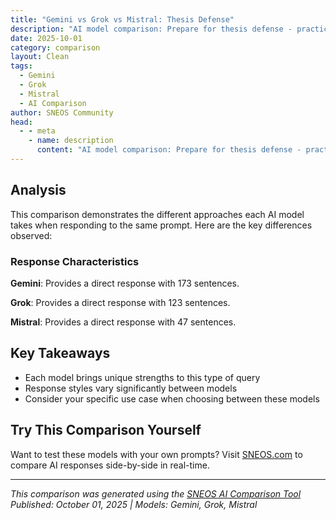 ```yaml
---
title: "Gemini vs Grok vs Mistral: Thesis Defense"
description: "AI model comparison: Prepare for thesis defense - practice, anticipate questions, handle stress..."
date: 2025-10-01
category: comparison
layout: Clean
tags:
  - Gemini
  - Grok
  - Mistral
  - AI Comparison
author: SNEOS Community
head:
  - - meta
    - name: description
      content: "AI model comparison: Prepare for thesis defense - practice, anticipate questions, handle stress..."
---
```


<ChatComparison
  title="Gemini vs Grok vs Mistral: Thesis Defense"
  prompt="Prepare for thesis defense - practice, anticipate questions, handle stress"
  :responses='{
    "Gemini": "Okay, let\u0027s get you ready for your thesis defense! I\u0027ll help you practice, anticipate questions, and develop strategies for managing stress. We\u0027ll break this down into manageable sections.\n\n**I. Practice Makes Perfect (and Reduces Anxiety!)**\n\n*   **The Full Rehearsal:**\n    *   **Goal:**  Simulate the real defense as closely as possible.\n    *   **Steps:**\n        1.  **Time Yourself:**  Strictly adhere to the time limit for your presentation. If you\u0027re given 30 minutes, rehearse for 30 minutes.\n        2.  **Present Out Loud:**  Don\u0027t just read your slides to yourself. Speak naturally, using your own words.  Practice transitioning between slides smoothly.\n        3.  **Record Yourself (Audio and/or Video):**  This is crucial.  You\u0027ll be able to identify areas where you stumble, speak too quickly, or use filler words (\u0022um,\u0022 \u0022ah,\u0022 \u0022like\u0022).  It also helps you see your body language (nervous fidgeting, etc.).\n        4.  **Practice with an Audience (Even a Pet!):**  Present to friends, family, lab mates, or even a willing pet.  Ask them to listen critically and provide feedback.  Ideally, at least one person should be familiar with your field.\n        5.  **Take Questions:**  After your practice presentation, have your audience ask you questions.  Start with the questions you anticipate (see next section) and then ask them to come up with new ones.\n        6.  **Refine and Repeat:**  Based on the feedback you receive, revise your presentation and practice again.  Repeat this process several times.\n\n*   **Elevator Pitch/Summary:**\n    *   **Goal:** To quickly and clearly explain the essence of your thesis.\n    *   **Practice:** Develop a 1-2 minute summary of your thesis. Include:\n        *   The problem you addressed\n        *   Your approach/methodology\n        *   Your key findings/results\n        *   The significance/implications of your work\n    *   **Why it\u0027s important:** You may be asked to summarize your thesis right at the beginning or at other points during the defense.\n\n**II. Anticipating Questions: Know Your Stuff**\n\n*   **Categories of Questions:**  Think about questions in these categories:\n\n    *   **General Understanding:**\n        *   \u0022Can you summarize your thesis in a few sentences?\u0022 (Elevator pitch!)\n        *   \u0022What motivated this research?\u0022\n        *   \u0022Why is this work important?\u0022\n        *   \u0022What are the limitations of your study?\u0022\n        *   \u0022What future research do you envision stemming from this work?\u0022\n    *   **Methodology:**\n        *   \u0022Why did you choose this particular method?\u0022\n        *   \u0022What are the assumptions underlying your methodology?\u0022\n        *   \u0022What are the potential sources of error in your methodology?\u0022\n        *   \u0022How did you validate your results?\u0022\n        *   \u0022Were there any unexpected challenges you faced in your methodology, and how did you overcome them?\u0022\n    *   **Results and Interpretation:**\n        *   \u0022Can you explain this particular result in more detail?\u0022\n        *   \u0022How do your results compare to previous research in the field?\u0022\n        *   \u0022Are there any alternative interpretations of your results?\u0022\n        *   \u0022Are there any inconsistencies in your data, and how do you explain them?\u0022\n        *   \u0022What are the implications of your findings for [specific application/field]?\u0022\n    *   **Specific Details:**  (Be prepared to answer very specific questions about your data, analysis, or literature.)\n        *   \u0022Can you explain the rationale behind this particular equation/formula?\u0022\n        *   \u0022Why did you choose this particular parameter value?\u0022\n        *   \u0022What is the significance of this particular figure/table?\u0022\n        *   \u0022Can you elaborate on the findings of [Specific Paper] that you cited?\u0022\n    *   **Weaknesses and Limitations:**  (It\u0027s okay to acknowledge limitations \u2013 shows self-awareness and critical thinking.)\n        *   \u0022What are the limitations of your model/approach?\u0022\n        *   \u0022What are the potential sources of bias in your data?\u0022\n        *   \u0022What are the assumptions that you made, and how might they affect your conclusions?\u0022\n    *   **Future Directions:**\n        *   \u0022What are the next steps in this research?\u0022\n        *   \u0022How could this work be extended or improved?\u0022\n        *   \u0022What are the potential applications of your findings?\u0022\n\n*   **Brainstorming and Preparation:**\n\n    1.  **List Potential Questions:**  Write down every possible question you can think of, based on the categories above, the feedback you\u0027ve received, and your committee members\u0027 areas of expertise.\n    2.  **Outline Answers:**  Don\u0027t memorize answers verbatim, but create outlines for each question. Focus on key points, supporting evidence, and logical reasoning.\n    3.  **Know Your Literature:**  Be intimately familiar with the key papers in your field, especially those you cited in your thesis. Be prepared to discuss them in detail.\n    4.  **Review Your Thesis Thoroughly:**  Read your entire thesis (and appendices!) multiple times. Pay close attention to details, figures, tables, and equations.  You need to be an expert on *your* work.\n    5.  **Anticipate Your Committee\u0027s Biases:**  Consider each committee member\u0027s research interests and potential biases. What questions are they likely to ask based on their own work?\n    6.  **Prepare Visual Aids (If Needed):**  If you think a visual aid (extra slide, diagram, etc.) would help explain a complex concept or answer a potential question, prepare it in advance.  Have it ready to go in case you need it.\n\n**III. Handling Questions Effectively:  The Art of the Answer**\n\n*   **Active Listening:**  Pay close attention to the question being asked.  Don\u0027t interrupt.  Make sure you understand the question before you start answering.\n*   **Clarification:**  If you don\u0027t understand a question, *ask for clarification*.  \u0022Could you please rephrase that?\u0022 or \u0022Are you asking about X or Y?\u0022 are perfectly acceptable.\n*   **Think Before You Speak:**  Take a moment to gather your thoughts before you begin answering.  It\u0027s okay to pause for a few seconds.\n*   **Be Concise and Focused:**  Answer the question directly and avoid rambling.  Stick to the key points and avoid unnecessary details.\n*   **Acknowledge Limitations:**  It\u0027s okay to admit that you don\u0027t know the answer to a question.  \u0022That\u0027s an interesting question. I haven\u0027t considered that, but I will definitely look into it further\u0022 is a good response.  You can also offer a potential explanation or suggest a direction for future research.  Don\u0027t try to bluff your way through an answer \u2013 it will likely be obvious.\n*   **Stay Calm and Respectful:**  Even if you disagree with a question or feel challenged, remain calm, polite, and respectful.  Remember, the goal is to have a constructive discussion.\n*   **Visual Aids to the Rescue:** Use prepared visual aids (if you have them) to clarify a point or support your answer.\n*   **Tie Back to Your Thesis:** Whenever possible, connect your answers back to the broader goals and significance of your thesis.\n\n**IV. Managing Stress:  Mind and Body**\n\n*   **Preparation is Key:**  The more prepared you are, the less anxious you will feel.\n*   **Positive Self-Talk:**  Replace negative thoughts with positive affirmations.  Remind yourself of your accomplishments and your expertise.\n*   **Practice Relaxation Techniques:**  Deep breathing exercises, meditation, or yoga can help calm your nerves. Practice these techniques regularly in the days leading up to your defense.\n*   **Get Enough Sleep:**  Aim for 7-8 hours of sleep the night before your defense.  Avoid caffeine and alcohol before bed.\n*   **Eat a Healthy Meal:**  Eat a nutritious breakfast or lunch on the day of your defense.  Avoid sugary foods that can lead to a crash.\n*   **Exercise:**  Physical activity can help reduce stress and improve your mood.  Go for a walk, run, or workout in the days leading up to your defense.\n*   **Visualize Success:**  Imagine yourself successfully defending your thesis.  Visualize yourself answering questions confidently and receiving positive feedback.\n*   **Talk to Someone:**  Share your anxieties and concerns with friends, family, or a mentor.  Talking about your feelings can help you feel less overwhelmed.\n*   **Dress Comfortably and Professionally:**  Wear clothes that make you feel confident and comfortable.\n*   **Arrive Early:**  Give yourself plenty of time to get to the defense location and set up your presentation.\n*   **Remember Why You Started:**  Reflect on the passion that drove you to pursue this research in the first place.  Remind yourself of the impact your work can have.\n*   **It\u0027s Okay to Be Nervous:**  It\u0027s normal to feel nervous before your thesis defense.  Acknowledge your feelings and don\u0027t try to suppress them.\n*    **Celebrate Afterward!**  No matter how the defense goes, you\u0027ve completed a huge accomplishment. Take time to relax and celebrate your hard work.\n\n**V. Specific Scenarios and How to Handle Them**\n\n*   **\u0022I Don\u0027t Know\u0022 Situation:** As mentioned, it\u0027s okay to admit you don\u0027t know. Acknowledge the question\u0027s importance, and explain why you don\u0027t know (e.g., \u0022That\u0027s outside the scope of my research,\u0022 or \u0022I didn\u0027t have the resources to explore that aspect\u0022). Offer potential directions for future research that could address the question.\n\n*   **Committee Member is Hostile/Aggressive:** This is rare, but it can happen. Remain calm and professional. Don\u0027t get defensive or argumentative. Answer the questions as objectively as possible. If the questioning becomes truly inappropriate (e.g., personal attacks), you can politely say, \u0022I\u0027m not sure how that\u0027s relevant to my thesis.\u0022  If it continues, you may want to subtly signal to your advisor that you need help navigating the situation.\n\n*   **Presentation Glitches (Technical Issues):** Have a backup plan! Save your presentation on a USB drive, email it to yourself, and/or print out key slides. If something goes wrong, take a deep breath, and try to troubleshoot the problem. If you can\u0027t fix it, you can continue your presentation without the slides (focusing on the key points) or ask if you can reschedule.\n\n*   **Running Out of Time:** Keep a close eye on the time during your presentation. If you\u0027re running short, prioritize the most important sections and cut out less essential material. Don\u0027t rush through the remaining slides \u2013 focus on clarity and conciseness.\n\n**VI.  Pre-Defense Checklist:**\n\n*   [ ] Practice presentation at least 3 times.\n*   [ ] Prepare and practice your elevator pitch.\n*   [ ] List and outline answers to anticipated questions.\n*   [ ] Review your thesis thoroughly.\n*   [ ] Know your literature.\n*   [ ] Prepare visual aids (if needed).\n*   [ ] Plan your outfit.\n*   [ ] Get enough sleep.\n*   [ ] Prepare any materials to bring (printed slides, water, etc).\n*   [ ] Confirm date, time, and location of defense.\n*   [ ] Send thesis to committee members (if you haven\u0027t already).\n*   [ ] Breathe and relax! You\u0027ve got this!\n\n**Let\u0027s Practice!**\n\nTo make this more practical, give me the following information:\n\n1.  **Your Field of Study:** (e.g., Mechanical Engineering, Molecular Biology, History, etc.)\n2.  **A Brief Summary of Your Thesis Topic:** (Just a sentence or two will do.)\n3.  **Your Biggest Concern About the Defense:** (What are you most worried about?)\n\nOnce I have this information, I can start asking you specific questions and help you refine your answers. Good luck!\n",
    "Grok": "Preparing for a thesis defense is a critical step in completing your academic journey. A successful defense requires thorough preparation, strategic anticipation of questions, and effective stress management. Below is a comprehensive guide to help you prepare, practice, anticipate questions, and handle stress during this important event.\n\n---\n\n### **1. Practice for Your Defense**\nPracticing your presentation and responses is essential to build confidence and ensure a smooth delivery. Here are some actionable steps:\n\n- **Know Your Thesis Inside Out**: Review every section of your thesis\u2014introduction, literature review, methodology, results, discussion, and conclusion. Be clear on your research question, objectives, methods, findings, and contributions. If there are weak areas or limitations, be prepared to address them confidently.\n- **Create a Strong Presentation**:\n  - Develop a clear, concise, and engaging PowerPoint or visual aid that summarizes key aspects of your research.\n  - Stick to the allocated time (usually 20-30 minutes for the presentation). Practice to ensure you don\u2019t rush or exceed the time limit.\n  - Focus on the \u0022big picture\u0022: Why is your research important? What problem does it solve? What are the key findings?\n  - Use visuals like graphs, charts, or images to explain complex concepts.\n- **Rehearse Multiple Times**:\n  - Practice your presentation alone to get comfortable with the flow and timing.\n  - Present in front of peers, advisors, or family to simulate the actual defense and get constructive feedback.\n  - Record yourself (audio or video) to observe your body language, tone, and pacing. Look for filler words (\u0022um,\u0022 \u0022like\u0022) and work on eliminating them.\n- **Prepare for Different Formats**: Depending on your institution, the defense may be public or private, in-person or virtual. Familiarize yourself with the format and any technology (e.g., Zoom, projectors) you\u2019ll be using.\n\n---\n\n### **2. Anticipate Questions**\nDuring the Q\u0026A session, examiners will test your understanding of your research, critical thinking, and ability to defend your work. Anticipating potential questions can help you respond confidently. Here\u2019s how to prepare:\n\n- **Understand the Types of Questions**:\n  - **Clarification Questions**: These seek to understand specific parts of your work (e.g., \u201CCan you explain why you chose this methodology?\u201D).\n  - **Critical/Challenging Questions**: These test the validity of your research or decisions (e.g., \u201CHow do you justify this sample size?\u201D or \u201CWhy didn\u2019t you use X method instead?\u201D).\n  - **Theoretical/Conceptual Questions**: These assess your grasp of the broader field (e.g., \u201CHow does your research align with or contradict existing theories?\u201D).\n  - **Future Work Questions**: These explore the implications or next steps (e.g., \u201CWhat are the practical applications of your findings?\u201D or \u201CWhat would you do differently in future studies?\u201D).\n- **Prepare for Common Questions**:\n  - What is the significance of your research?\n  - What are the main limitations of your study, and how did you address them?\n  - How did you ensure the reliability and validity of your results?\n  - How does your work contribute to the existing body of knowledge?\n  - What statistical or analytical tools did you use, and why?\n- **Review Your Weak Points**: Identify areas of your thesis where you feel less confident (e.g., a small sample size, unexpected results) and prepare clear, honest explanations. Don\u2019t try to hide limitations\u2014acknowledge them and explain how they were mitigated or could be addressed in future work.\n- **Consult Your Advisor and Peers**: Ask your advisor or colleagues to review your work and pose tough questions during mock defenses. They may highlight areas you hadn\u2019t considered.\n- **Stay Updated on Literature**: Be prepared to discuss recent developments in your field, especially if they relate to your topic. Examiners may ask how your work fits into the current research landscape.\n\n**Tip for Answering Questions**:\n- Listen carefully to the question before responding\u2014don\u2019t interrupt.\n- Take a moment to think if needed. It\u2019s okay to say, \u201CLet me think about that for a second.\u201D\n- Be concise and focused. Avoid rambling.\n- If you don\u2019t know the answer, admit it honestly and offer to look into it or speculate reasonably (e.g., \u201CI\u2019m not entirely sure, but I believe\u2026\u201D or \u201CThat\u2019s an interesting question; I\u2019d need to explore it further\u201D).\n\n---\n\n### **3. Handle Stress and Build Confidence**\nDefending your thesis can be nerve-wracking, but managing stress and maintaining a positive mindset will help you perform at your best. Here are strategies to cope with anxiety and boost confidence:\n\n- **Preparation is Key to Confidence**:\n  - The more familiar you are with your research and presentation, the less you\u2019ll worry about forgetting something.\n  - Have a printed copy of your thesis or key notes handy during the defense for quick reference if needed.\n- **Practice Stress-Relief Techniques**:\n  - **Deep Breathing**: Practice slow, deep breaths to calm your nerves before and during the defense. A simple 4-7-8 breathing technique (inhale for 4, hold for 7, exhale for 8) can help.\n  - **Visualization**: Imagine yourself delivering a successful defense\u2014visualize the room, the audience, and your confident demeanor.\n  - **Positive Affirmations**: Remind yourself of your hard work and expertise. Tell yourself, \u201CI\u2019ve prepared for this, and I\u2019m ready.\u201D\n- **Get Adequate Rest and Nutrition**:\n  - Avoid cramming the night before. Get a good night\u2019s sleep to stay sharp.\n  - Eat a balanced meal before the defense to maintain energy levels. Avoid heavy or sugary foods that might cause energy spikes or crashes.\n  - Stay hydrated\u2014keep water nearby during the defense.\n- **Dress Professionally and Comfortably**:\n  - Wear attire that makes you feel confident and is appropriate for the academic setting (e.g., business casual or formal, depending on your institution\u2019s norms).\n  - Ensure your clothing is comfortable so you\u2019re not distracted during the defense.\n- **Arrive Early and Set Up**:\n  - Whether in-person or online, arrive early to test equipment, arrange materials, and get comfortable with the environment.\n  - Double-check your slides, internet connection, and any other tools to avoid last-minute technical issues.\n- **Reframe Nervousness as Excitement**:\n  - Remind yourself that feeling nervous is normal and means you care about your work.\n  - Channel nervous energy into enthusiasm for sharing your research.\n- **Focus on the Conversation**:\n  - Treat the defense as a discussion rather than an interrogation. Examiners are often interested in engaging with your ideas, not trying to \u201Ccatch\u201D you.\n  - Maintain eye contact, smile, and use a confident tone to connect with your audience.\n- **Have a Support System**:\n  - Talk to friends, family, or mentors for encouragement before the defense.\n  - Celebrate small wins during preparation (e.g., a successful mock presentation) to stay motivated.\n\n**During the Defense**:\n- If you feel overwhelmed, pause, take a deep breath, and sip water if needed. It\u2019s okay to take a moment to compose yourself.\n- Focus on one question at a time during the Q\u0026A\u2014don\u2019t worry about what\u2019s coming next.\n- Remember that mistakes happen. If you misstep, correct yourself calmly and move on.\n\n**After the Defense**:\n- Regardless of the outcome, acknowledge your hard work. Completing a thesis and defending it is a significant achievement.\n- Reflect on feedback from examiners to improve your work or future projects.\n- Take time to decompress and celebrate with loved ones.\n\n---\n\n### **Additional Tips**\n- **Know Your Committee**: Research the background and expertise of your examiners. Are they likely to focus on methodology, theory, or practical applications? Tailor your preparation accordingly.\n- **Be Polite and Respectful**: Even if a question feels aggressive, respond calmly and professionally. Thank examiners for their questions or feedback.\n- **Prepare a Backup Plan**: Have backup slides or notes for complex topics that might come up. Also, save your presentation in multiple formats (e.g., USB, cloud) in case of technical issues.\n- **Mock Defense**: Organize a full mock defense with peers or your advisor. Simulate the real experience, including timing, questions, and interruptions, to build familiarity.\n\n---\n\n### **Sample Timeline for Preparation**\n- **1-2 Months Before**: Review your thesis thoroughly, prepare your presentation, and identify potential questions.\n- **2-3 Weeks Before**: Start practicing your presentation daily and seek feedback from peers or advisors.\n- **1 Week Before**: Conduct mock defenses, finalize slides, and focus on stress management techniques.\n- **Day Before**: Rest, do a light review, ensure all materials are ready, and avoid overthinking.\n- **Day of Defense**: Arrive early, stay calm, and trust your preparation.\n\n---\n\nBy following these steps, you\u2019ll be well-prepared to deliver a confident and professional thesis defense. Remember that the defense is not just an evaluation but also an opportunity to showcase your expertise and passion for your research. Embrace the process, and good luck! If you have specific concerns or areas you\u2019d like to focus on, feel free to ask for more tailored advice.",
    "Mistral": "Preparing for your thesis defense involves thorough preparation, anticipating potential questions, and managing stress effectively. Here are some steps to help you through the process:\n\n### 1. **Thorough Preparation**\n\n#### **Review Your Thesis**\n- **Read and Understand**: Ensure you have a deep understanding of every section of your thesis.\n- **Highlight Key Points**: Identify the main arguments, findings, and conclusions.\n- **Clarify Weak Points**: Be prepared to explain any weaknesses or limitations in your research.\n\n#### **Practice Your Presentation**\n- **Structure**: Follow a clear structure: introduction, methodology, results, discussion, and conclusions.\n- **Time Management**: Practice to ensure you stay within the allotted time.\n- **Visuals**: Use clear and concise slides to support your presentation.\n\n#### **Mock Defense**\n- **Practice with Peers**: Conduct a mock defense with peers or mentors.\n- **Feedback**: Seek constructive feedback and make necessary adjustments.\n\n### 2. **Anticipate Questions**\n\n#### **Common Questions**\n- **Introduction**: Why did you choose this topic? What is the significance of your research?\n- **Methodology**: Why did you choose this method? What are the limitations?\n- **Results**: How did you analyze your data? What are the key findings?\n- **Discussion**: How do your findings compare with existing literature? What are the implications?\n- **Conclusions**: What are the broader implications of your research? What are the next steps?\n\n#### **Specific Questions**\n- **Theoretical Framework**: How does your research fit within the existing theoretical framework?\n- **Ethical Considerations**: How did you address ethical issues in your research?\n- **Future Research**: What areas do you suggest for future research based on your findings?\n\n#### **Critical Questions**\n- **Challenges**: What were the biggest challenges you faced, and how did you overcome them?\n- **Alternative Approaches**: What alternative methods or approaches could have been used?\n- **Critiques**: How would you respond to potential critiques of your research?\n\n### 3. **Handle Stress**\n\n#### **Physical Preparation**\n- **Sleep**: Ensure you get enough rest the night before.\n- **Nutrition**: Eat a balanced meal before your defense.\n- **Exercise**: Engage in light exercise to reduce stress.\n\n#### **Mental Preparation**\n- **Mindfulness**: Practice mindfulness techniques such as deep breathing or meditation.\n- **Visualization**: Visualize a successful defense to build confidence.\n- **Support System**: Talk to supportive friends, family, or mentors.\n\n#### **During the Defense**\n- **Stay Calm**: Take deep breaths if you feel nervous.\n- **Pause and Think**: Take a moment to think before answering questions.\n- **Clarify Questions**: If you don\u2019t understand a question, ask for clarification.\n\n### 4. **Post-Defense**\n\n#### **Reflect**\n- **Feedback**: Reflect on the feedback you received and how you can improve.\n- **Celebrate**: Take a moment to celebrate your achievement.\n\n#### **Follow-Up**\n- **Revisions**: Make any necessary revisions based on the feedback.\n- **Publication**: Consider publishing your research if applicable.\n\n### Additional Tips\n\n- **Dress Appropriately**: Dress professionally to make a good impression.\n- **Arrive Early**: Arrive at the venue early to settle in and prepare.\n- **Bring Notes**: Bring a copy of your thesis and any notes you might need.\n\nBy following these steps, you can prepare effectively for your thesis defense, anticipate potential questions, and manage stress to ensure a successful outcome. Good luck!"
  }'
  published-date="11:02"
/>

## Analysis

This comparison demonstrates the different approaches each AI model takes when responding to the same prompt. Here are the key differences observed:

### Response Characteristics

**Gemini**: Provides a direct response with 173 sentences. 

**Grok**: Provides a direct response with 123 sentences. 

**Mistral**: Provides a direct response with 47 sentences. 

## Key Takeaways

- Each model brings unique strengths to this type of query
- Response styles vary significantly between models
- Consider your specific use case when choosing between these models

## Try This Comparison Yourself

Want to test these models with your own prompts? Visit [SNEOS.com](https://sneos.com) to compare AI responses side-by-side in real-time.

---

*This comparison was generated using the [SNEOS AI Comparison Tool](https://sneos.com)*
*Published: October 01, 2025 | Models: Gemini, Grok, Mistral*
